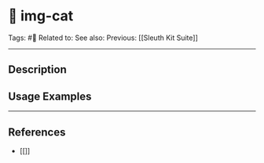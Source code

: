 # 💢 img-cat
Tags: #💢
Related to: 
See also: 
Previous: [[Sleuth Kit Suite]]

---
## Description


## Usage Examples


---
## References
- [[]]